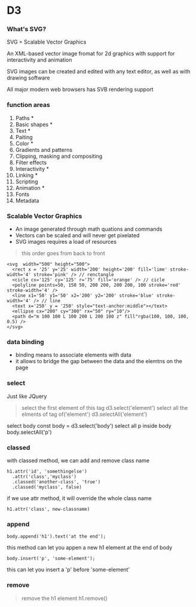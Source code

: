 # D3

### What's SVG?
SVG = Scalable Vector Graphics

An XML-based vector image fromat for 2d graphics with support for interactivity and animation

SVG images can be created and edited with any text editor, as well as with drawing software

All major modern web browsers has SVB rendering support

### function areas

1. Paths *
2. Basic shapes * 
3. Text * 
4. Paiting
5. Color * 
6. Gradients and patterns
7. Clipping, masking and compositing
8. Filter effects
9. Interactivity * 
10. Linking *
11. Scripting
12. Animation *
13. Fonts
14. Metadata

### Scalable Vector Graphics
- An image generated through math quations and commands
- Vectors can be scaled and will never get pixelated
- SVG images requires a load of resources

> this order goes from back to front

    <svg  width="500" height="500">
      <rect x = '25' y='25' width='200' height='200' fill='lime' stroke-width='4' stroke='pink' /> // renctangle
      <cicle cx='125' cy='125' r='75' fill='orange' /> // cicle
      <polyline points=50, 150 50, 200 200, 200 200, 100 stroke='red' stroke-width='4' /> 
      <line x1='50' y1='50' x2='200' y2='200' stroke='blue' stroke-width='4' /> // line
      <text x='250' y = '250' style="text-anchor:middle"></text>
      <ellipse cx="200" cy="300" rx="50" ry="10"/>
      <path d="m 100 100 L 100 200 L 200 100 z" fill"rgba(100, 100, 100, 0.5) />
    </svg>

### data binding

- binding means to associate elements with data
- it allows to bridge the gap between the data and the elemtns on  the page

### select 


Just like JQuery

> select the first element of this tag
    d3.select('element') 
> select all the elments of tag of('element')
    d3.selectAll('element')


select body 
const body = d3.select('body')
select all p inside body 
body.selectAll('p')

### classed

with classed method, we can add and remove class name

    h1.attr('id', 'somethingelse')
      .attr('class','myclass')
      .classed('another-class', 'true')
      .classed('myclass', false)
    
if we use attr method, it will override the whole class name

    h1.attr('class', new-classname)
 
### append

    body.append('h1').text('at the end');

this method can let you appen a new h1 element at the end of body

    body.insert('p', 'some-element');
this can let you insert a 'p' before 'some-element'

### remove
> remove the h1 element 
    h1.remove()
  